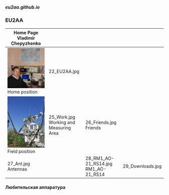 ##### eu2aa.github.io
###  EU2AA
| Home Page Vladimir Chepyzhenko | | | |
| ------------- | ------------- | ------------- | ------------- |
| ![Home position](photo/21_home.jpg) Home position | 22_EU2AA.jpg |  |  |
| ![Field position](photo/24_Ant.jpg) Field position | 25_Work.jpg Working and Measuring Area |26_Friends.jpg Friends  |  |
| 27_Ant.jpg Antennas|  |28_RM1_AO-21_RS14.jpg RM1_AO-21_RS14 | 29_Downloads.jpg |
#### Любительская аппаратура
